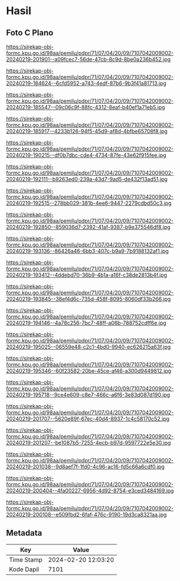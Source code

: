 # Hasil

## Foto C Plano

https://sirekap-obj-formc.kpu.go.id/98aa/pemilu/pdpr/71/07/04/20/09/7107042009002-20240219-201901--a09fcec7-56de-47cb-8c9d-8be0a236b452.jpg

https://sirekap-obj-formc.kpu.go.id/98aa/pemilu/pdpr/71/07/04/20/09/7107042009002-20240219-184624--6cfd5952-a743-4edf-87b6-9b3f41a81713.jpg

https://sirekap-obj-formc.kpu.go.id/98aa/pemilu/pdpr/71/07/04/20/09/7107042009002-20240219-185547--09c06c9f-88fc-4312-8eaf-b40ef1a71eb5.jpg

https://sirekap-obj-formc.kpu.go.id/98aa/pemilu/pdpr/71/07/04/20/09/7107042009002-20240219-185917--4233b126-94f5-45d9-af8d-4bfbe65708f8.jpg

https://sirekap-obj-formc.kpu.go.id/98aa/pemilu/pdpr/71/07/04/20/09/7107042009002-20240219-190215--df0b7dbc-cde4-4734-87fe-43e62f915fee.jpg

https://sirekap-obj-formc.kpu.go.id/98aa/pemilu/pdpr/71/07/04/20/09/7107042009002-20240219-192111--b9263ed0-239a-43d7-9ad5-de432f13ad51.jpg

https://sirekap-obj-formc.kpu.go.id/98aa/pemilu/pdpr/71/07/04/20/09/7107042009002-20240219-192515--278bb029-381b-4ee6-9447-2279cdbd50c3.jpg

https://sirekap-obj-formc.kpu.go.id/98aa/pemilu/pdpr/71/07/04/20/09/7107042009002-20240219-192850--859036d7-2392-41af-9387-b9e375546df8.jpg

https://sirekap-obj-formc.kpu.go.id/98aa/pemilu/pdpr/71/07/04/20/09/7107042009002-20240219-193136--86426a46-6bb3-407c-b9a9-7b9188132af1.jpg

https://sirekap-obj-formc.kpu.go.id/98aa/pemilu/pdpr/71/07/04/20/09/7107042009002-20240219-193412--4ddebd70-36b9-4b1a-a16f-c38de2813b4f.jpg

https://sirekap-obj-formc.kpu.go.id/98aa/pemilu/pdpr/71/07/04/20/09/7107042009002-20240219-193845--38ef4d6c-735d-458f-8095-8060df33b266.jpg

https://sirekap-obj-formc.kpu.go.id/98aa/pemilu/pdpr/71/07/04/20/09/7107042009002-20240219-194146--4a78c256-7bc7-48ff-a06b-788752cdff6e.jpg

https://sirekap-obj-formc.kpu.go.id/98aa/pemilu/pdpr/71/07/04/20/09/7107042009002-20240219-195025--06559e48-c2c1-4bd0-9940-ec626215a63f.jpg

https://sirekap-obj-formc.kpu.go.id/98aa/pemilu/pdpr/71/07/04/20/09/7107042009002-20240219-195346--60f23582-20be-45ce-af46-a300d9449812.jpg

https://sirekap-obj-formc.kpu.go.id/98aa/pemilu/pdpr/71/07/04/20/09/7107042009002-20240219-195718--9ce4e609-c8e7-466c-a6f6-3e83d087d190.jpg

https://sirekap-obj-formc.kpu.go.id/98aa/pemilu/pdpr/71/07/04/20/09/7107042009002-20240219-201707--5620e89f-67ec-40d4-8937-1c4c58170c52.jpg

https://sirekap-obj-formc.kpu.go.id/98aa/pemilu/pdpr/71/07/04/20/09/7107042009002-20240219-201207--be1087b5-7255-4ecb-b97d-9597722e5e30.jpg

https://sirekap-obj-formc.kpu.go.id/98aa/pemilu/pdpr/71/07/04/20/09/7107042009002-20240219-201038--9d8aef7f-1fd0-4c96-ac16-fd5c66a6cdf0.jpg

https://sirekap-obj-formc.kpu.go.id/98aa/pemilu/pdpr/71/07/04/20/09/7107042009002-20240219-200404--4fa00227-6956-4d92-8754-e3ced3484169.jpg

https://sirekap-obj-formc.kpu.go.id/98aa/pemilu/pdpr/71/07/04/20/09/7107042009002-20240219-200108--e509fbd2-6faf-476c-9190-19d3ca8321aa.jpg


## Metadata

| Key        | Value               |
| ---------- | ------------------- |
| Time Stamp | 2024-02-20 12:03:20 |
| Kode Dapil | 7101                |



